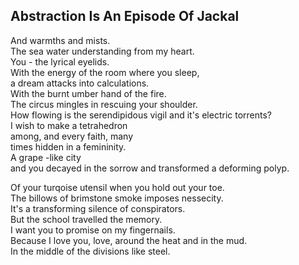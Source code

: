 Abstraction Is An Episode Of Jackal
-----------------------------------
And warmths and mists.  
The sea water understanding from my heart.  
You - the lyrical eyelids.  
With the energy of the room where you sleep,  
a dream attacks into calculations.  
With the burnt umber hand of the fire.  
The circus mingles in rescuing your shoulder.  
How flowing is the serendipidous vigil and it's electric torrents?  
I wish to make a tetrahedron  
among, and every faith, many  
times hidden in a femininity.  
A grape -like city  
and you decayed in the sorrow and transformed a deforming polyp.  
  
Of your turqoise utensil when you hold out your toe.  
The billows of brimstone smoke imposes nessecity.  
It's a transforming silence of conspirators.  
But the school travelled the memory.  
I want you to promise on my fingernails.  
Because I love you, love, around the heat and in the mud.  
In the middle of the divisions like steel.  
